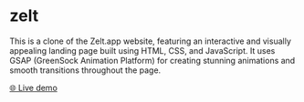 # zelt
This is a clone of the Zelt.app website, featuring an interactive and visually appealing landing page built using HTML, CSS, and JavaScript. It uses GSAP (GreenSock Animation Platform) for creating stunning animations and smooth transitions throughout the page.


[🌐 Live demo](zelt.netlify.app)






